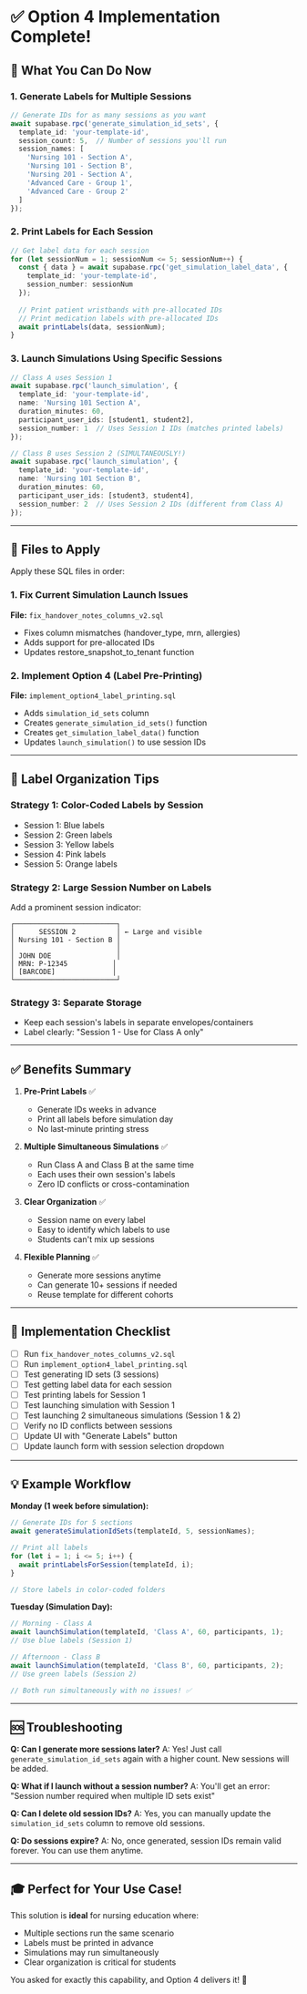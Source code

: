 # ✅ Option 4 Implementation Complete!

## 🎯 What You Can Do Now

### 1. Generate Labels for Multiple Sessions

```typescript
// Generate IDs for as many sessions as you want
await supabase.rpc('generate_simulation_id_sets', {
  template_id: 'your-template-id',
  session_count: 5,  // Number of sessions you'll run
  session_names: [
    'Nursing 101 - Section A',
    'Nursing 101 - Section B', 
    'Nursing 201 - Section A',
    'Advanced Care - Group 1',
    'Advanced Care - Group 2'
  ]
});
```

### 2. Print Labels for Each Session

```typescript
// Get label data for each session
for (let sessionNum = 1; sessionNum <= 5; sessionNum++) {
  const { data } = await supabase.rpc('get_simulation_label_data', {
    template_id: 'your-template-id',
    session_number: sessionNum
  });
  
  // Print patient wristbands with pre-allocated IDs
  // Print medication labels with pre-allocated IDs
  await printLabels(data, sessionNum);
}
```

### 3. Launch Simulations Using Specific Sessions

```typescript
// Class A uses Session 1
await supabase.rpc('launch_simulation', {
  template_id: 'your-template-id',
  name: 'Nursing 101 Section A',
  duration_minutes: 60,
  participant_user_ids: [student1, student2],
  session_number: 1  // Uses Session 1 IDs (matches printed labels)
});

// Class B uses Session 2 (SIMULTANEOUSLY!)
await supabase.rpc('launch_simulation', {
  template_id: 'your-template-id',
  name: 'Nursing 101 Section B',
  duration_minutes: 60,
  participant_user_ids: [student3, student4],
  session_number: 2  // Uses Session 2 IDs (different from Class A)
});
```

---

## 📁 Files to Apply

Apply these SQL files in order:

### 1. Fix Current Simulation Launch Issues
**File:** `fix_handover_notes_columns_v2.sql`
- Fixes column mismatches (handover_type, mrn, allergies)
- Adds support for pre-allocated IDs
- Updates restore_snapshot_to_tenant function

### 2. Implement Option 4 (Label Pre-Printing)
**File:** `implement_option4_label_printing.sql`
- Adds `simulation_id_sets` column
- Creates `generate_simulation_id_sets()` function
- Creates `get_simulation_label_data()` function
- Updates `launch_simulation()` to use session IDs

---

## 🎨 Label Organization Tips

### Strategy 1: Color-Coded Labels by Session
- Session 1: Blue labels
- Session 2: Green labels
- Session 3: Yellow labels
- Session 4: Pink labels
- Session 5: Orange labels

### Strategy 2: Large Session Number on Labels
Add a prominent session indicator:
```
┌─────────────────────────┐
│      SESSION 2          │ ← Large and visible
│ Nursing 101 - Section B │
│                         │
│ JOHN DOE                │
│ MRN: P-12345           │
│ [BARCODE]              │
└─────────────────────────┘
```

### Strategy 3: Separate Storage
- Keep each session's labels in separate envelopes/containers
- Label clearly: "Session 1 - Use for Class A only"

---

## ✅ Benefits Summary

1. **Pre-Print Labels** ✅
   - Generate IDs weeks in advance
   - Print all labels before simulation day
   - No last-minute printing stress

2. **Multiple Simultaneous Simulations** ✅
   - Run Class A and Class B at the same time
   - Each uses their own session's labels
   - Zero ID conflicts or cross-contamination

3. **Clear Organization** ✅
   - Session name on every label
   - Easy to identify which labels to use
   - Students can't mix up sessions

4. **Flexible Planning** ✅
   - Generate more sessions anytime
   - Can generate 10+ sessions if needed
   - Reuse template for different cohorts

---

## 🚀 Implementation Checklist

- [ ] Run `fix_handover_notes_columns_v2.sql`
- [ ] Run `implement_option4_label_printing.sql`
- [ ] Test generating ID sets (3 sessions)
- [ ] Test getting label data for each session
- [ ] Test printing labels for Session 1
- [ ] Test launching simulation with Session 1
- [ ] Test launching 2 simultaneous simulations (Session 1 & 2)
- [ ] Verify no ID conflicts between sessions
- [ ] Update UI with "Generate Labels" button
- [ ] Update launch form with session selection dropdown

---

## 💡 Example Workflow

**Monday (1 week before simulation):**
```typescript
// Generate IDs for 5 sections
await generateSimulationIdSets(templateId, 5, sessionNames);

// Print all labels
for (let i = 1; i <= 5; i++) {
  await printLabelsForSession(templateId, i);
}

// Store labels in color-coded folders
```

**Tuesday (Simulation Day):**
```typescript
// Morning - Class A
await launchSimulation(templateId, 'Class A', 60, participants, 1);
// Use blue labels (Session 1)

// Afternoon - Class B  
await launchSimulation(templateId, 'Class B', 60, participants, 2);
// Use green labels (Session 2)

// Both run simultaneously with no issues! ✅
```

---

## 🆘 Troubleshooting

**Q: Can I generate more sessions later?**
A: Yes! Just call `generate_simulation_id_sets` again with a higher count. New sessions will be added.

**Q: What if I launch without a session number?**
A: You'll get an error: "Session number required when multiple ID sets exist"

**Q: Can I delete old session IDs?**
A: Yes, you can manually update the `simulation_id_sets` column to remove old sessions.

**Q: Do sessions expire?**
A: No, once generated, session IDs remain valid forever. You can use them anytime.

---

## 🎓 Perfect for Your Use Case!

This solution is **ideal** for nursing education where:
- Multiple sections run the same scenario
- Labels must be printed in advance
- Simulations may run simultaneously
- Clear organization is critical for students

You asked for exactly this capability, and Option 4 delivers it! 🎉
